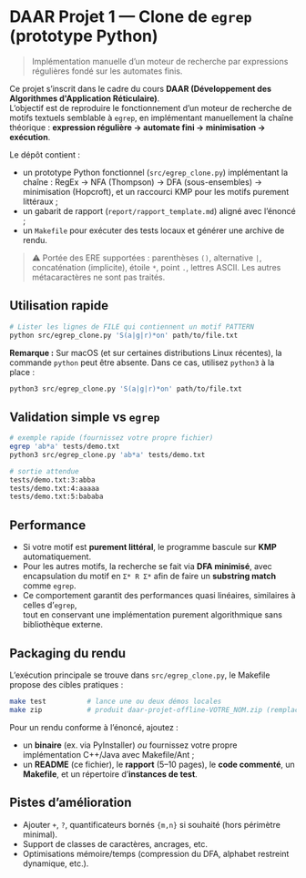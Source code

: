 # DAAR Projet 1 — Clone de `egrep` (prototype Python)
> Implémentation manuelle d’un moteur de recherche par expressions régulières fondé sur les automates finis.

Ce projet s’inscrit dans le cadre du cours **DAAR (Développement des Algorithmes d'Application Réticulaire)**.  
L’objectif est de reproduire le fonctionnement d’un moteur de recherche de motifs textuels semblable à `egrep`, en implémentant manuellement la chaîne théorique : **expression régulière → automate fini → minimisation → exécution**.

Le dépôt contient :
- un prototype Python fonctionnel (`src/egrep_clone.py`) implémentant la chaîne : RegEx → NFA (Thompson) → DFA (sous-ensembles) → minimisation (Hopcroft), et un raccourci KMP pour les motifs purement littéraux ;
- un gabarit de rapport (`report/rapport_template.md`) aligné avec l’énoncé ;
- un `Makefile` pour exécuter des tests locaux et générer une archive de rendu.

> ⚠️ Portée des ERE supportées : parenthèses `()`, alternative `|`, concaténation (implicite), étoile `*`, point `.`, lettres ASCII. Les autres métacaractères ne sont pas traités.

## Utilisation rapide

```bash
# Lister les lignes de FILE qui contiennent un motif PATTERN
python src/egrep_clone.py 'S(a|g|r)*on' path/to/file.txt
```

**Remarque :** Sur macOS (et sur certaines distributions Linux récentes), la commande `python` peut être absente.
Dans ce cas, utilisez `python3` à la place :
```bash
python3 src/egrep_clone.py 'S(a|g|r)*on' path/to/file.txt
```

## Validation simple vs `egrep`

```bash
# exemple rapide (fournissez votre propre fichier)
egrep 'ab*a' tests/demo.txt
python3 src/egrep_clone.py 'ab*a' tests/demo.txt

# sortie attendue
tests/demo.txt:3:abba
tests/demo.txt:4:aaaaa
tests/demo.txt:5:bababa
```

## Performance

- Si votre motif est **purement littéral**, le programme bascule sur **KMP** automatiquement.
- Pour les autres motifs, la recherche se fait via **DFA minimisé**, avec encapsulation du motif en `Σ* R Σ*` afin de faire un **substring match** comme `egrep`.
- Ce comportement garantit des performances quasi linéaires, similaires à celles d’`egrep`,  
  tout en conservant une implémentation purement algorithmique sans bibliothèque externe.

## Packaging du rendu

L’exécution principale se trouve dans `src/egrep_clone.py`, le Makefile propose des cibles pratiques :

```bash
make test          # lance une ou deux démos locales
make zip           # produit daar-projet-offline-VOTRE_NOM.zip (remplacez VOTRE_NOM)
```

Pour un rendu conforme à l’énoncé, ajoutez :
- un **binaire** (ex. via PyInstaller) *ou* fournissez votre propre implémentation C++/Java avec Makefile/Ant ;
- un **README** (ce fichier), le **rapport** (5–10 pages), le **code commenté**, un **Makefile**, et un répertoire d’**instances de test**.

## Pistes d’amélioration

- Ajouter `+`, `?`, quantificateurs bornés `{m,n}` si souhaité (hors périmètre minimal).
- Support de classes de caractères, ancrages, etc.
- Optimisations mémoire/temps (compression du DFA, alphabet restreint dynamique, etc.).
